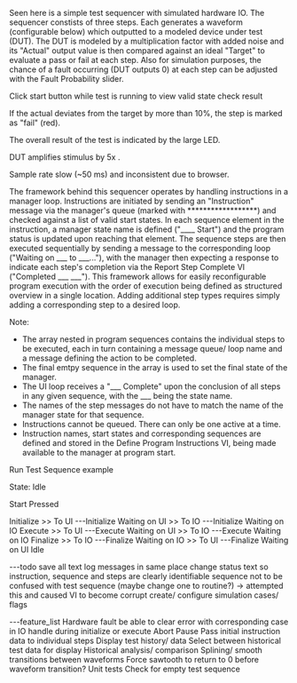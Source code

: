 Seen here is a simple test sequencer with simulated hardware IO. The sequencer constists of three steps. Each generates a waveform (configurable below) which outputted to a modeled device under test (DUT). The DUT is modeled by a multiplication factor with added noise and its "Actual" output value is then compared against an ideal "Target" to evaluate a pass or fail at each step. Also for simulation purposes, the chance of a fault occurring (DUT outputs 0) at each step can be adjusted with the Fault Probability slider.

Click start button while test is running to view valid state check result

If the actual deviates from the target by more than 10%, the step is marked as "fail" (red).

The overall result of the test is indicated by the large LED.

DUT amplifies stimulus by 5x .

Sample rate slow (~50 ms) and inconsistent due to browser.

The framework behind this sequencer operates by handling instructions in a manager loop. Instructions are initiated by sending an "Instruction" message via the manager's queue (marked with ******************) and checked against a list of valid start states.  In each sequence element in the instruction, a manager state name is defined ("____ Start") and the program status is updated upon reaching that element. The sequence steps are then executed sequentially by sending a message to the corresponding loop ("Waiting on ___ to ___..."), with the manager then expecting a response to indicate each step's completion via the Report Step Complete VI ("Completed ___ ___").  This framework allows for easily reconfigurable program execution with the order of execution being defined as structured overview in a single location. Adding additional step types requires simply adding a corresponding step to a desired loop.

Note:
- The array nested in program sequences contains the individual steps to be executed, each in turn containing a message queue/ loop name and a message defining the action to be completed.
- The final emtpy sequence in the array is used to set the final state of the manager.
- The UI loop receives a "___ Complete" upon the conclusion of all steps in any given sequence, with the ___ being the state name.
- The names of the step messages do not have to match the name of the manager state for that sequence.
- Instructions cannot be queued. There can only be one active at a time.
- Instruction names, start states and corresponding sequences are defined and stored in the Define Program Instructions VI, being made available to the manager at program start.


Run Test Sequence example

State: Idle

Start Pressed

Initialize
	>> To UI ---Initialize
	Waiting on UI
	>> To IO ---Initialize
	Waiting on IO
Execute
	>> To UI ---Execute
	Waiting on UI
	>> To IO ---Execute
	Waiting on IO
Finalize
	>> To IO ---Finalize
	Waiting on IO
	>> To UI ---Finalize
	Waiting on UI
Idle


---todo
save all text log messages in same place
change status text so instruction, sequence and steps are clearly identifiable
	sequence not to be confused with test sequence (maybe change one to routine?) -> attempted this and caused VI to become corrupt
create/ configure simulation cases/ flags
	
---feature_list
Hardware fault
	be able to clear error with corresponding case in IO
	handle during initialize or execute
Abort
Pause
Pass initial instruction data to individual steps
Display test history/ data
Select between historical test data for display
	Historical analysis/ comparison
Splining/ smooth transitions between waveforms
	Force sawtooth to return to 0 before waveform transition?
Unit tests
Check for empty test sequence